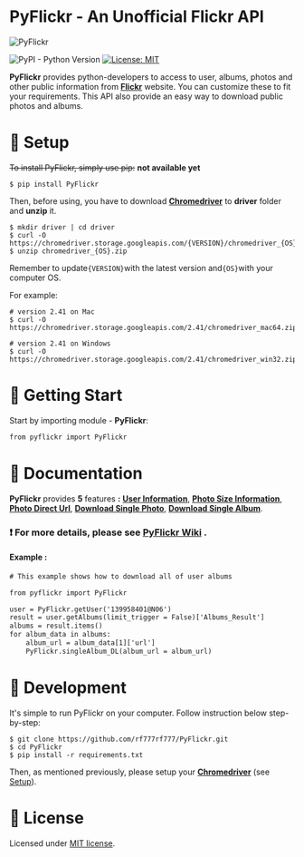 # **PyFlickr - An Unofficial Flickr API**

![PyFlickr](https://raw.githubusercontent.com/rf777rf777/PyFlickr/master/content/Banner.jpg)

![PyPI - Python Version](https://img.shields.io/pypi/pyversions/Django.svg)  [![License: MIT](https://img.shields.io/badge/License-MIT-green.svg)](https://opensource.org/licenses/MIT)


**PyFlickr** provides python-developers to access to user, albums, photos and other public information from [**Flickr**](
https://www.flickr.com/) website. You can customize these to fit your requirements. This API also provide an easy way to download public photos and albums. 

<a id="setup" />

# **📕 Setup**
 ~~To install PyFlickr, simply use pip:~~ **not available yet**
```shell
$ pip install PyFlickr
```
Then, before using, you have to download **[Chromedriver](http://chromedriver.chromium.org/downloads)** to **driver** folder and **unzip** it.

```shell
$ mkdir driver | cd driver
$ curl -O https://chromedriver.storage.googleapis.com/{VERSION}/chromedriver_{OS}.zip
$ unzip chromedriver_{OS}.zip
```

Remember to update`{VERSION}`with the latest version and`{OS}`with your computer OS.

For example:
```shell
# version 2.41 on Mac
$ curl -O https://chromedriver.storage.googleapis.com/2.41/chromedriver_mac64.zip
```
```shell
# version 2.41 on Windows
$ curl -O https://chromedriver.storage.googleapis.com/2.41/chromedriver_win32.zip
```

# **📗 Getting Start**

Start by importing module - **PyFlickr**:



```python=3.6
from pyflickr import PyFlickr
```
# **📘 Documentation**

**PyFlickr** provides **5** features **:** **[User Information](https://github.com/rf777rf777/PyFlickr/wiki/%F0%9F%93%94-User-Information)**, **[Photo Size Information](https://github.com/rf777rf777/PyFlickr/wiki/%F0%9F%93%95-Photo-Size-Information)**, **[Photo Direct Url](https://github.com/rf777rf777/PyFlickr/wiki/%F0%9F%93%97-Photo-Direct-Url)**, **[Download Single Photo](https://github.com/rf777rf777/PyFlickr/wiki/%F0%9F%93%98-Download-Single-Photo)**, **[Download Single Album](https://github.com/rf777rf777/PyFlickr/wiki/%F0%9F%93%99-Download-Single-Album)**.

### ❗️ For more details, please see **[PyFlickr Wiki](https://github.com/rf777rf777/PyFlickr/wiki)** .

#### Example :
```python=3.6
# This example shows how to download all of user albums

from pyflickr import PyFlickr

user = PyFlickr.getUser('139958401@N06')
result = user.getAlbums(limit_trigger = False)['Albums_Result']
albums = result.items()
for album_data in albums:
	album_url = album_data[1]['url']
	PyFlickr.singleAlbum_DL(album_url = album_url)
```

# 📙 Development

It's simple to run PyFlickr on your computer.
Follow instruction below step-by-step:

```shell
$ git clone https://github.com/rf777rf777/PyFlickr.git
$ cd PyFlickr
$ pip install -r requirements.txt
```
Then, as mentioned previously, please setup your **[Chromedriver](http://chromedriver.chromium.org/downloads)** (see [Setup](#setup)).

# 📝 License

Licensed under [MIT license](http://opensource.org/licenses/MIT).

